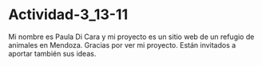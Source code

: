 # Actividad-3_13-11
Mi nombre es Paula Di Cara y mi proyecto es un sitio web de un refugio de animales en Mendoza. Gracias por ver mi proyecto. Están invitados a aportar también sus ideas.

